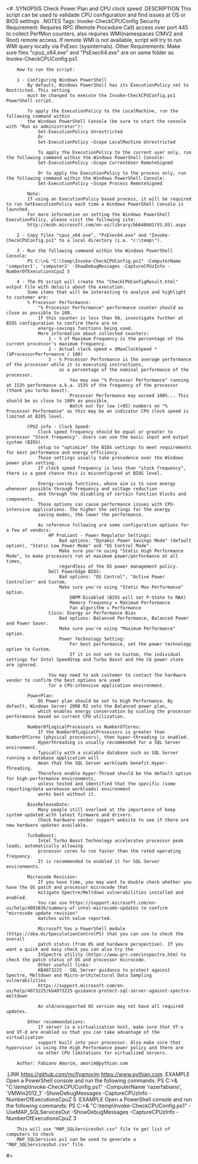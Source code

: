 <#
   .SYNOPSIS
        Check Power Plan and CPU clock speed
   .DESCRIPTION
        This script can be used to validade CPU configuration and find issues at OS or BIOS settings. 
   .NOTES
        Tags: Invoke-CheckCPUConfig
        Security Requirement: Requires RPC (Remote Procedure Call) access over port 445 to collect PerfMon counters, also requires WMI(namespaces CIMV2 and Root) 
                                remote access. If remote WMI is not available, script will try to run WMI query locally via PsExec (sysinternals).
        Other Requirements: Make sure files "cpuz_x64.exe" and "PsExec64.exe" are on same folder as Invoke-CheckCPUConfig.ps1.

        How to run the script:
        
        1 - Configuring Windows PowerShell
            By default, Windows PowerShell has its ExecutionPolicy set to Restricted. This setting
            must be changed to execute the Invoke-CheckCPUConfig.ps1 PowerShell script.
            
            To apply the ExecutionPolicy to the LocalMachine, run the following command within
            the Windows PowerShell Console (be sure to start the console with "Run as administrator"):
                Set-ExecutionPolicy Unrestricted 
                Or 
                Set-ExecutionPolicy –Scope LocalMachine Unrestricted
                
                To apply the ExecutionPolicy to the current user only, run the following command within the Windows PowerShell Console:
                Set-ExecutionPolicy –Scope CurrentUser RemoteSigned
                
                Or to apply the ExecutionPolicy to the process only, run the following command within the Windows PowerShell Console:
                Set-ExecutionPolicy –Scope Process RemoteSigned
            
            Note:
            If using an ExecutionPolicy based process, it will be required to run SetExecutionPolicy each time a Windows PowerShell Console is launched.
            For more information on setting the Windows PowerShell ExecutionPolicy, please visit the following site:
            http://msdn.microsoft.com/en-us/library/bb648601(VS.85).aspx
        
        2 - Copy files "cpuz_x64.exe", "PsExec64.exe" and "Invoke-CheckCPUConfig.ps1" to a local directory (i.e. "c:\temp\").
        
        3 - Run the following command within the Windows PowerShell Console:
            PS C:\>& "C:\temp\Invoke-CheckCPUConfig.ps1" -ComputerName 'computer1', 'computer2' -ShowDebugMessages -CaptureCPUzInfo -NumberOfExecutionsCpuZ 5
        
        4 - The PS script will create the "CheckCPUConfigResult.html" output file with details about the execution.
            Some items that will be interesting to analyze and highlight to customer are:
            % Processor Performance: 
                "% Processor Performance" performance counter should as close as possible to 100.
                If this counter is less than 98, investigate further at BIOS configuration to confirm there are no 
                energy-savings functions being used.
                More information about collected counters:
                    1 - % of Maximum Frequency is the percentage of the current processor's maximum frequency.
                    2 - Actual clock speed = $MaxClockSpeed * ($ProcessorPerformance / 100)
                    3 - % Processor Performance is the average performance of the processor while it is executing instructions, 
                        as a percentage of the nominal performance of the processor.
                            You may see "% Processor Performance" running at 153% performance a.k.a. 153% of the frequency of the processor (thank you turbo boost). 
                            Processor Performance may exceed 100%... This shuold be as close to 100% as possible. 
                            Watch out for low (<95) numbers on "% Processor Performance" as this may be an indicator CPU clock speed is limited at BIOS level.

            CPUZ info - Clock Speed:
                Clock speed frequency should be equal or greater to processor "Stock frequency". Users can use the basic input and output system (BIOS) 
                setup to "optimize" the BIOS settings to meet requirements for best performance and energy efficiency. 
                Those settings usually take precedence over the Windows power plan setting. 
                If clock speed frequency is less than "stock frequency", there is a good chance this is misconfigured at BIOS level.
                    
                Energy-saving functions, whose aim is to save energy whenever possible through frequency and voltage reduction
                and through the disabling of certain function blocks and components. 
                Those options can cause performance issues with CPU-intensive applications. The higher the settings for the energy
                saving modes, the lower the performance.
                
                As reference following are some configuration options for a few of vendors:
                    HP ProLiant - Power Regulator Settings:
                        Bad options: "Dynamic Power Savings Mode" (default option), "Static Low Power Mode" and "OS Control Mode".
                        Make sure you're using "Static High Performance Mode", to make processors run at maximum power/performance at all times,
                        regardless of the OS power management policy.
                    Dell PowerEdge BIOS:
                        Bad options: "OS Control", "Active Power Controller" and Custom.
                        Make sure you're using "Static Max Performance" option. 
                            DBPM Disabled (BIOS will set P-State to MAX) 
                            Memory frequency = Maximum Performance 
                            Fan algorithm = Performance
                    Cisco: Energy or Performance Bias
                        Bad options: Balanced Performance, Balanced Power and Power Saver.
                        Make sure you're using "Maximum Performance" option.
                        Power Technology Setting:
                            For best performance, set the power technology option to Custom. 
                            If it is not set to Custom, the individual settings for Intel SpeedStep and Turbo Boost and the C6 power state are ignored.
                    
                    You may need to ask customer to contact the hardware vendor to confirm the best options are used 
                    for a CPU-intensive application environment.              
            
            PowerPlan: 
                OS Power plan should be set to High Performance. By default, Windows Server 2008 R2 sets the Balanced power plan, 
                which enables energy conservation by scaling the processor performance based on current CPU utilization.

            NumberOfLogicalProcessors vs NumberOfCores: 
                If the NumberOfLogicalProcessors is greater than NumberOfCores (physical processors), then hyper-threading is enabled. 
                Hyperthreading is usually recommended for a SQL Server environment. 
                Typically with a scalable database such as SQL Server running a database application will
                mean that the SQL Server workloads benefit Hyper-Threading.
                Therefore enable Hyper-Thread should be the default option for high-performance environments,
                unless tested and identified that the specific (some reporting/data warehouse workloads) environment 
                works best without it.

            BiosReleaseDate: 
                Many people still overlook at the importance of keep system updated with latest firmware and drivers. 
                Check hardware vendor support website to see if there are new hardware updates available.

            TurboBoost: 
                Intel Turbo Boost Technology accelerates processor peak loads, automatically allowing
                processor cores to run faster than the rated operating frequency.
                It is recommended to enabled it for SQL Server environments.

            Microcode Revision: 
                If you have time, you may want to double check whether you have the OS patch and processor microcode that 
                mitigate Spectre/Meltdown vulnerabilities installed and enabled.
                You can use https://support.microsoft.com/en-us/help/4093836/summary-of-intel-microcode-updates to confirm "microcode update revision"
                matches with value reported.

                Microsoft has a PowerShell module (https://aka.ms/SpeculationControlPS) that you can use to check the overall 
                patch status (from OS and hardware perspective). If you want a quick and easy check you can also try the
                InSpectre utility (https://www.grc.com/inspectre.htm) to check the patch status of OS and processor microcode.
                Other usefull links:
                KB4073225 - SQL Server guidance to protect against Spectre, Meltdown and Micro-architectural Data Sampling vulnerabilities
                https://support.microsoft.com/en-us/help/4073225/kb4073225-guidance-protect-sql-server-against-spectre-meltdown

                An old/unsupported OS version may not have all required updates.

            Other recommendations:
                If server is a virtualization host, make sure that VT-x and VT-d are enabled so that you can take advantage of the virtualization
                support built into your processor. Also make sure that hypervisor is using the High Performance power policy and there are
                no other CPU limitations for virtualized servers.

        Author: Fabiano Amorim, amorim@pythian.com
   .LINK
        https://github.com/mcflyamorim
        https://www.pythian.com
   .EXAMPLE
        Open a PowerShell console and run the following commands:
        PS C:\>& "C:\temp\Invoke-CheckCPUConfig.ps1" -ComputerName 'razerfabiano', 'VMWin2012_1' -ShowDebugMessages -CaptureCPUzInfo -NumberOfExecutionsCpuZ 5
   .EXAMPLE
        Open a PowerShell console and run the following commands:
        PS C:\>& "C:\temp\Invoke-CheckCPUConfig.ps1" -UseMAP_SQLServicesOut -ShowDebugMessages -CaptureCPUzInfo -NumberOfExecutionsCpuZ 3

        This will use "MAP_SQLServicesOut.csv" file to get list of computers to check
        MAP_SQLServices.ps1 can be used to generate a "MAP_SQLServicesOut.csv" file.
#>
